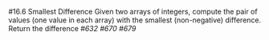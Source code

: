 #16.6 Smallest Difference
Given two arrays of integers, compute the pair of values (one value in each array) with the smallest (non-negative) difference.
Return the difference
_#632_
_#670_
_#679_
